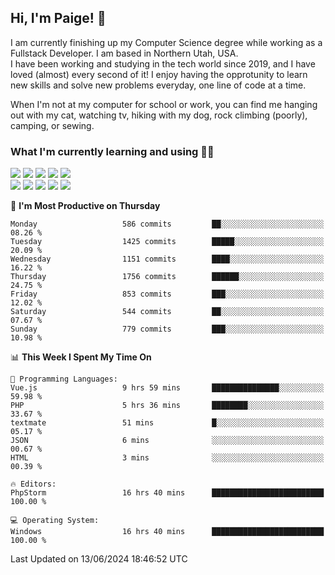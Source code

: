 ## Hi, I'm Paige! :vulcan_salute:

I am currently finishing up my Computer Science degree while working as a Fullstack Developer. I am based in Northern Utah, USA. \
I have been working and studying in the tech world since 2019, and I have loved (almost) every second of it! I enjoy having the opprotunity to learn new skills and solve new problems everyday, one line of code at a time.  

When I'm not at my computer for school or work, you can find me hanging out with my cat, watching tv, hiking with my dog, rock climbing (poorly), camping, or sewing.  

### What I'm currently learning and using :woman_technologist:
![](https://img.shields.io/badge/Laravel-FF2D20?style=for-the-badge&logo=laravel&logoColor=white) 
![](https://img.shields.io/badge/PHP-777BB4?style=for-the-badge&logo=php&logoColor=white)
![](https://img.shields.io/badge/Vue.js-35495E?style=for-the-badge&logo=vuedotjs&logoColor=4FC08D) 
![](https://img.shields.io/badge/MySQL-005C84?style=for-the-badge&logo=mysql&logoColor=white) 
![](https://img.shields.io/badge/Tailwind_CSS-38B2AC?style=for-the-badge&logo=tailwind-css&logoColor=white) \
![](https://img.shields.io/badge/Python-FFD43B?style=for-the-badge&logo=python&logoColor=blue)
![](https://img.shields.io/badge/Django-092E20?style=for-the-badge&logo=django&logoColor=green)
![](https://img.shields.io/badge/Kotlin-0095D5?&style=for-the-badge&logo=kotlin&logoColor=white)
![](https://img.shields.io/badge/Java-ED8B00?style=for-the-badge&logo=java&logoColor=white)
![](https://img.shields.io/badge/Haskell-5D4F85?style=for-the-badge&logo=haskell&logoColor=white) 

<!--START_SECTION:waka-->
📅 **I'm Most Productive on Thursday** 

```text
Monday                   586 commits         ██░░░░░░░░░░░░░░░░░░░░░░░   08.26 % 
Tuesday                  1425 commits        █████░░░░░░░░░░░░░░░░░░░░   20.09 % 
Wednesday                1151 commits        ████░░░░░░░░░░░░░░░░░░░░░   16.22 % 
Thursday                 1756 commits        ██████░░░░░░░░░░░░░░░░░░░   24.75 % 
Friday                   853 commits         ███░░░░░░░░░░░░░░░░░░░░░░   12.02 % 
Saturday                 544 commits         ██░░░░░░░░░░░░░░░░░░░░░░░   07.67 % 
Sunday                   779 commits         ███░░░░░░░░░░░░░░░░░░░░░░   10.98 % 
```


📊 **This Week I Spent My Time On** 

```text
💬 Programming Languages: 
Vue.js                   9 hrs 59 mins       ███████████████░░░░░░░░░░   59.98 % 
PHP                      5 hrs 36 mins       ████████░░░░░░░░░░░░░░░░░   33.67 % 
textmate                 51 mins             █░░░░░░░░░░░░░░░░░░░░░░░░   05.17 % 
JSON                     6 mins              ░░░░░░░░░░░░░░░░░░░░░░░░░   00.67 % 
HTML                     3 mins              ░░░░░░░░░░░░░░░░░░░░░░░░░   00.39 % 

🔥 Editors: 
PhpStorm                 16 hrs 40 mins      █████████████████████████   100.00 % 

💻 Operating System: 
Windows                  16 hrs 40 mins      █████████████████████████   100.00 % 
```


 Last Updated on 13/06/2024 18:46:52 UTC
<!--END_SECTION:waka-->
